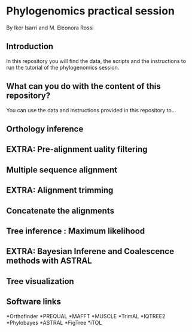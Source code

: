 # Phylogenomics practical session

By Iker Isarri and M. Eleonora Rossi

## Introduction

In this repository you will find the data, the scripts and the instructions to run the tutorial of the phylogenomics session.



## What can you do with the content of this repository?

You can use the data and instructions provided in this repository to...



## Orthology inference

## EXTRA: Pre-alignment uality filtering

## Multiple sequence alignment

## EXTRA: Alignment trimming

## Concatenate the alignments

## Tree inference : Maximum likelihood

## EXTRA: Bayesian Inferene and Coalescence methods with ASTRAL

## Tree visualization

## Software links

*Orthofinder
*PREQUAL
*MAFFT
*MUSCLE
*TrimAL
*IQTREE2
*Phylobayes
*ASTRAL
*FigTree
*iTOL
